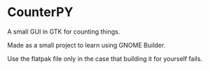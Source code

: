 # CounterPY
A small GUI in GTK for counting things.

Made as a small project to learn using GNOME Builder.

Use the flatpak file only in the case that building it for yourself fails.

